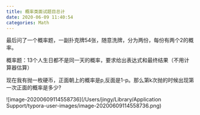 ```yaml
---
title: 概率类面试题目总计
date: 2020-06-09 11:40:54
categories: Math
---
```


最后问了一个概率题，一副扑克牌54张，随意洗牌，分为两份，每份有两个2的概率。

概率题：13个人生日都不是同一天的概率，要求给出表达式和最终结果（不用计算器估算）





现在我有抛一枚硬币，正面朝上的概率是p,反面是1-p。那么第k次抛的时候出现第一次正面的概率是多少?

![image-20200609114558736](/Users/jingy/Library/Application Support/typora-user-images/image-20200609114558736.png)